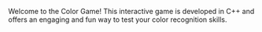 Welcome to the Color Game! This interactive game is developed in C++ and offers an engaging and fun way to test your color recognition skills.
